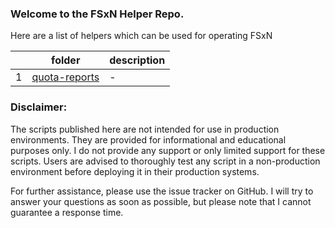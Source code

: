 ### Welcome to the FSxN Helper Repo.

Here are a list of helpers which can be used for operating FSxN

|     | folder                                    | description |
| --- | ----------------------------------------- | ----------- |
| 1   | [quota-reports](blob/main/quota-reports/) | -           |

### Disclaimer:

The scripts published here are not intended for use in production environments. They are provided for informational and educational purposes only. I do not provide any support or only limited support for these scripts. Users are advised to thoroughly test any script in a non-production environment before deploying it in their production systems.

For further assistance, please use the issue tracker on GitHub. I will try to answer your questions as soon as possible, but please note that I cannot guarantee a response time.
